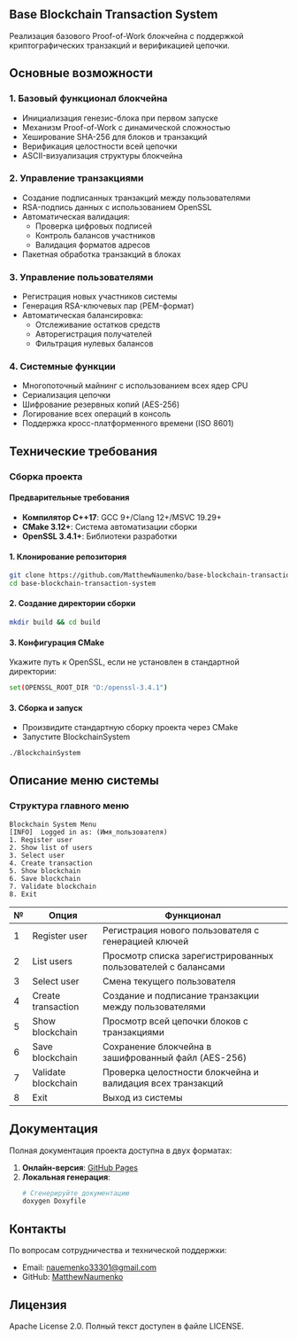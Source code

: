 ## Base Blockchain Transaction System
Реализация базового Proof-of-Work блокчейна с поддержкой криптографических транзакций и верификацией цепочки.

## Основные возможности

### 1. Базовый функционал блокчейна
- Инициализация генезис-блока при первом запуске
- Механизм Proof-of-Work с динамической сложностью
- Хеширование SHA-256 для блоков и транзакций
- Верификация целостности всей цепочки
- ASCII-визуализация структуры блокчейна

### 2. Управление транзакциями
- Создание подписанных транзакций между пользователями
- RSA-подпись данных с использованием OpenSSL
- Автоматическая валидация:
  - Проверка цифровых подписей
  - Контроль балансов участников
  - Валидация форматов адресов
- Пакетная обработка транзакций в блоках

### 3. Управление пользователями
- Регистрация новых участников системы
- Генерация RSA-ключевых пар (PEM-формат)
- Автоматическая балансировка:
  - Отслеживание остатков средств
  - Авторегистрация получателей
  - Фильтрация нулевых балансов

### 4. Системные функции
- Многопоточный майнинг с использованием всех ядер CPU
- Сериализация цепочки
- Шифрование резервных копий (AES-256)
- Логирование всех операций в консоль
- Поддержка кросс-платформенного времени (ISO 8601)

## Технические требования

### Сборка проекта

#### Предварительные требования
- **Компилятор C++17**: GCC 9+/Clang 12+/MSVC 19.29+
- **CMake 3.12+**: Система автоматизации сборки
- **OpenSSL 3.4.1+**: Библиотеки разработки 

#### 1. Клонирование репозитория
```bash
git clone https://github.com/MatthewNaumenko/base-blockchain-transaction-system.git
cd base-blockchain-transaction-system
```

#### 2. Создание директории сборки
```bash
mkdir build && cd build
```

#### 3. Конфигурация CMake
Укажите путь к OpenSSL, если не установлен в стандартной директории:
```bash
set(OPENSSL_ROOT_DIR "D:/openssl-3.4.1")
```

#### 3. Сборка и запуск
- Произвидите стандартную сборку проекта через CMake
- Запустите BlockchainSystem
```bash
./BlockchainSystem
```

## Описание меню системы

### Структура главного меню
```plaintext
Blockchain System Menu
[INFO]  Logged in as: (Имя_пользователя)
1. Register user
2. Show list of users
3. Select user
4. Create transaction
5. Show blockchain
6. Save blockchain
7. Validate blockchain
8. Exit
```
| № | Опция                     | Функционал                                                                 |
|---|---------------------------|----------------------------------------------------------------------------|
| 1 | Register user             | Регистрация нового пользователя с генерацией ключей                        |
| 2 | List users                | Просмотр списка зарегистрированных пользователей с балансами              |
| 3 | Select user               | Смена текущего пользователя                                               |
| 4 | Create transaction        | Создание и подписание транзакции между пользователями                     |
| 5 | Show blockchain           | Просмотр всей цепочки блоков с транзакциями                               |
| 6 | Save blockchain           | Сохранение блокчейна в зашифрованный файл (AES-256)                       |
| 7 | Validate blockchain       | Проверка целостности блокчейна и валидация всех транзакций                |
| 8 | Exit                      | Выход из системы                                                          |

## Документация
Полная документация проекта доступна в двух форматах:
1. **Онлайн-версия**: [GitHub Pages](https://matthewnaumenko.github.io/base-blockchain-transaction-system/)
2. **Локальная генерация**:
   ```bash
   # Сгенерируйте документацию
   doxygen Doxyfile
   ```

## Контакты
По вопросам сотрудничества и технической поддержки:
- Email: nauemenko33301@gmail.com
- GitHub: [MatthewNaumenko](https://github.com/MatthewNaumenko)

## Лицензия
Apache License 2.0. Полный текст доступен в файле LICENSE.